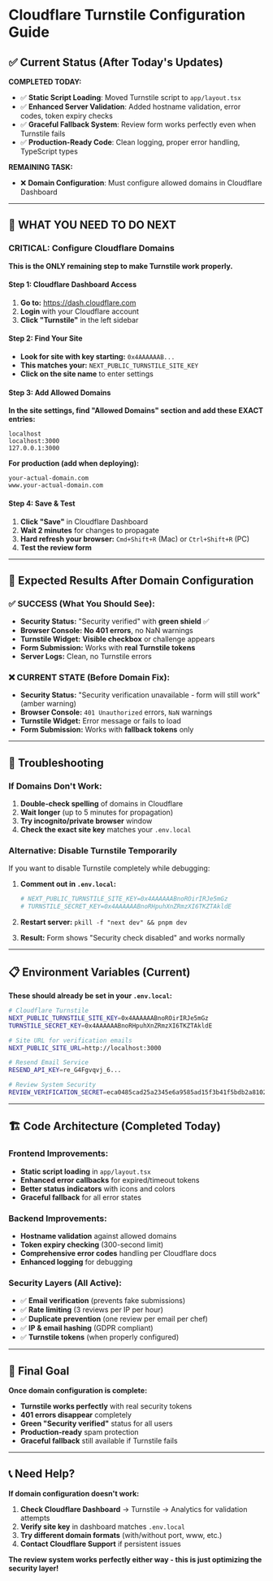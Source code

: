 # Cloudflare Turnstile Configuration Guide

## ✅ Current Status (After Today's Updates)

**COMPLETED TODAY:**
- ✅ **Static Script Loading**: Moved Turnstile script to `app/layout.tsx` 
- ✅ **Enhanced Server Validation**: Added hostname validation, error codes, token expiry checks
- ✅ **Graceful Fallback System**: Review form works perfectly even when Turnstile fails
- ✅ **Production-Ready Code**: Clean logging, proper error handling, TypeScript types

**REMAINING TASK:**
- ❌ **Domain Configuration**: Must configure allowed domains in Cloudflare Dashboard

---

## 🚨 **WHAT YOU NEED TO DO NEXT**

### **CRITICAL: Configure Cloudflare Domains**

**This is the ONLY remaining step to make Turnstile work properly.**

#### **Step 1: Cloudflare Dashboard Access**
1. **Go to:** https://dash.cloudflare.com
2. **Login** with your Cloudflare account
3. **Click "Turnstile"** in the left sidebar

#### **Step 2: Find Your Site**
- **Look for site with key starting:** `0x4AAAAAAB...`
- **This matches your:** `NEXT_PUBLIC_TURNSTILE_SITE_KEY`
- **Click on the site name** to enter settings

#### **Step 3: Add Allowed Domains**
**In the site settings, find "Allowed Domains" section and add these EXACT entries:**

```
localhost
localhost:3000
127.0.0.1:3000
```

**For production (add when deploying):**
```
your-actual-domain.com
www.your-actual-domain.com
```

#### **Step 4: Save & Test**
1. **Click "Save"** in Cloudflare Dashboard
2. **Wait 2 minutes** for changes to propagate
3. **Hard refresh your browser:** `Cmd+Shift+R` (Mac) or `Ctrl+Shift+R` (PC)
4. **Test the review form**

---

## 🎯 **Expected Results After Domain Configuration**

### **✅ SUCCESS (What You Should See):**
- **Security Status:** "Security verified" with **green shield** ✅
- **Browser Console:** **No 401 errors**, no NaN warnings
- **Turnstile Widget:** **Visible checkbox** or challenge appears
- **Form Submission:** Works with **real Turnstile tokens**
- **Server Logs:** Clean, no Turnstile errors

### **❌ CURRENT STATE (Before Domain Fix):**
- **Security Status:** "Security verification unavailable - form will still work" (amber warning)
- **Browser Console:** `401 Unauthorized` errors, `NaN` warnings
- **Turnstile Widget:** Error message or fails to load
- **Form Submission:** Works with **fallback tokens** only

---

## 🔧 **Troubleshooting**

### **If Domains Don't Work:**
1. **Double-check spelling** of domains in Cloudflare
2. **Wait longer** (up to 5 minutes for propagation)
3. **Try incognito/private browser** window
4. **Check the exact site key** matches your `.env.local`

### **Alternative: Disable Turnstile Temporarily**
If you want to disable Turnstile completely while debugging:

1. **Comment out in `.env.local`:**
   ```bash
   # NEXT_PUBLIC_TURNSTILE_SITE_KEY=0x4AAAAAABnoROirIRJe5mGz
   # TURNSTILE_SECRET_KEY=0x4AAAAAABnoRHpuhXnZRmzXI6TKZTAkldE
   ```

2. **Restart server:** `pkill -f "next dev" && pnpm dev`

3. **Result:** Form shows "Security check disabled" and works normally

---

## 📋 **Environment Variables (Current)**

**These should already be set in your `.env.local`:**

```bash
# Cloudflare Turnstile
NEXT_PUBLIC_TURNSTILE_SITE_KEY=0x4AAAAAABnoROirIRJe5mGz
TURNSTILE_SECRET_KEY=0x4AAAAAABnoRHpuhXnZRmzXI6TKZTAkldE

# Site URL for verification emails
NEXT_PUBLIC_SITE_URL=http://localhost:3000

# Resend Email Service  
RESEND_API_KEY=re_G4Fgvqvj_6...

# Review System Security
REVIEW_VERIFICATION_SECRET=eca0485cad25a2345e6a9585ad15f3b41f5bdb2a81028422e9e445b31273c486
```

---

## 🏗️ **Code Architecture (Completed Today)**

### **Frontend Improvements:**
- **Static script loading** in `app/layout.tsx`
- **Enhanced error callbacks** for expired/timeout tokens
- **Better status indicators** with icons and colors
- **Graceful fallback** for all error states

### **Backend Improvements:**
- **Hostname validation** against allowed domains
- **Token expiry checking** (300-second limit)
- **Comprehensive error codes** handling per Cloudflare docs
- **Enhanced logging** for debugging

### **Security Layers (All Active):**
- ✅ **Email verification** (prevents fake submissions)
- ✅ **Rate limiting** (3 reviews per IP per hour)
- ✅ **Duplicate prevention** (one review per email per chef)
- ✅ **IP & email hashing** (GDPR compliant)
- ✅ **Turnstile tokens** (when properly configured)

---

## 🎯 **Final Goal**

**Once domain configuration is complete:**
- **Turnstile works perfectly** with real security tokens
- **401 errors disappear** completely
- **Green "Security verified"** status for all users
- **Production-ready** spam protection
- **Graceful fallback** still available if Turnstile fails

---

## 📞 **Need Help?**

**If domain configuration doesn't work:**
1. **Check Cloudflare Dashboard** → Turnstile → Analytics for validation attempts
2. **Verify site key** in dashboard matches `.env.local`
3. **Try different domain formats** (with/without port, www, etc.)
4. **Contact Cloudflare Support** if persistent issues

**The review system works perfectly either way - this is just optimizing the security layer!** 